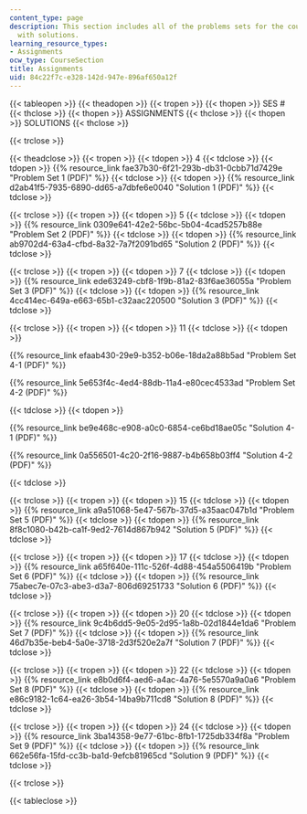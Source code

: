 ```yaml
---
content_type: page
description: This section includes all of the problems sets for the course, along
  with solutions.
learning_resource_types:
- Assignments
ocw_type: CourseSection
title: Assignments
uid: 84c22f7c-e328-142d-947e-896af650a12f
---
```


{{< tableopen >}}
{{< theadopen >}}
{{< tropen >}}
{{< thopen >}}
SES #
{{< thclose >}}
{{< thopen >}}
ASSIGNMENTS
{{< thclose >}}
{{< thopen >}}
SOLUTIONS
{{< thclose >}}

{{< trclose >}}

{{< theadclose >}}
{{< tropen >}}
{{< tdopen >}}
4
{{< tdclose >}}
{{< tdopen >}}
{{% resource_link fae37b30-6f21-293b-db31-0cbb71d7429e "Problem Set 1 (PDF)" %}}
{{< tdclose >}}
{{< tdopen >}}
{{% resource_link d2ab41f5-7935-6890-dd65-a7dbfe6e0040 "Solution 1 (PDF)" %}}
{{< tdclose >}}

{{< trclose >}}
{{< tropen >}}
{{< tdopen >}}
5
{{< tdclose >}}
{{< tdopen >}}
{{% resource_link 0309e641-42e2-56bc-5b04-4cad5257b88e "Problem Set 2 (PDF)" %}}
{{< tdclose >}}
{{< tdopen >}}
{{% resource_link ab9702d4-63a4-cfbd-8a32-7a7f2091bd65 "Solution 2 (PDF)" %}}
{{< tdclose >}}

{{< trclose >}}
{{< tropen >}}
{{< tdopen >}}
7
{{< tdclose >}}
{{< tdopen >}}
{{% resource_link ede63249-cbf8-1f9b-81a2-83f6ae36055a "Problem Set 3 (PDF)" %}}
{{< tdclose >}}
{{< tdopen >}}
{{% resource_link 4cc414ec-649a-e663-65b1-c32aac220500 "Solution 3 (PDF)" %}}
{{< tdclose >}}

{{< trclose >}}
{{< tropen >}}
{{< tdopen >}}
11
{{< tdclose >}}
{{< tdopen >}}


{{% resource_link efaab430-29e9-b352-b06e-18da2a88b5ad "Problem Set 4-1 (PDF)" %}}

{{% resource_link 5e653f4c-4ed4-88db-11a4-e80cec4533ad "Problem Set 4-2 (PDF)" %}}


{{< tdclose >}}
{{< tdopen >}}


{{% resource_link be9e468c-e908-a0c0-6854-ce6bd18ae05c "Solution 4-1 (PDF)" %}}

{{% resource_link 0a556501-4c20-2f16-9887-b4b658b03ff4 "Solution 4-2 (PDF)" %}}


{{< tdclose >}}

{{< trclose >}}
{{< tropen >}}
{{< tdopen >}}
15
{{< tdclose >}}
{{< tdopen >}}
{{% resource_link a9a51068-5e47-567b-37d5-a35aac047b1d "Problem Set 5 (PDF)" %}}
{{< tdclose >}}
{{< tdopen >}}
{{% resource_link 8f8c1080-b42b-ca1f-9ed2-7614d867b942 "Solution 5 (PDF)" %}}
{{< tdclose >}}

{{< trclose >}}
{{< tropen >}}
{{< tdopen >}}
17
{{< tdclose >}}
{{< tdopen >}}
{{% resource_link a65f640e-111c-526f-4d88-454a5506419b "Problem Set 6 (PDF)" %}}
{{< tdclose >}}
{{< tdopen >}}
{{% resource_link 75abec7e-07c3-abe3-d3a7-806d69251733 "Solution 6 (PDF)" %}}
{{< tdclose >}}

{{< trclose >}}
{{< tropen >}}
{{< tdopen >}}
20
{{< tdclose >}}
{{< tdopen >}}
{{% resource_link 9c4b6dd5-9e05-2d95-1a8b-02d1844e1da6 "Problem Set 7 (PDF)" %}}
{{< tdclose >}}
{{< tdopen >}}
{{% resource_link 46d7b35e-beb4-5a0e-3718-2d3f520e2a7f "Solution 7 (PDF)" %}}
{{< tdclose >}}

{{< trclose >}}
{{< tropen >}}
{{< tdopen >}}
22
{{< tdclose >}}
{{< tdopen >}}
{{% resource_link e8b0d6f4-aed6-a4ac-4a76-5e5570a9a0a6 "Problem Set 8 (PDF)" %}}
{{< tdclose >}}
{{< tdopen >}}
{{% resource_link e86c9182-1c64-ea26-3b54-14ba9b711cd8 "Solution 8 (PDF)" %}}
{{< tdclose >}}

{{< trclose >}}
{{< tropen >}}
{{< tdopen >}}
24
{{< tdclose >}}
{{< tdopen >}}
{{% resource_link 3ba14358-9e77-61bc-8fb1-1725db334f8a "Problem Set 9 (PDF)" %}}
{{< tdclose >}}
{{< tdopen >}}
{{% resource_link 662e56fa-15fd-cc3b-ba1d-9efcb81965cd "Solution 9 (PDF)" %}}
{{< tdclose >}}

{{< trclose >}}

{{< tableclose >}}